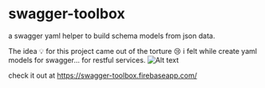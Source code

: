 # swagger-toolbox
a swagger yaml helper to build schema models from json data.

The idea 💡 for this project came out of the torture 😢 i felt while create yaml models for swagger... for restful services.
![Alt text](https://firebasestorage.googleapis.com/v0/b/swagger-toolbox.appspot.com/o/Picture1.png?alt=media&token=c733c475-448a-4159-84e0-579e5637b7da "Whats happening")


check it out at 
https://swagger-toolbox.firebaseapp.com/
